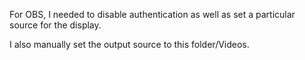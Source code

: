 For OBS, I needed to disable authentication as well as set a particular source for the display. 

I also manually set the output source to this folder/Videos.
